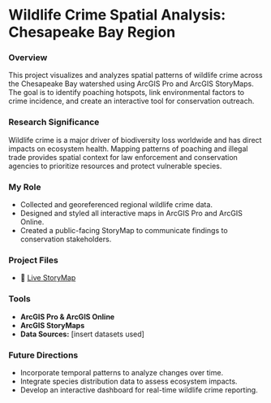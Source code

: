 # Wildlife Crime Spatial Analysis: Chesapeake Bay Region

### Overview
This project visualizes and analyzes spatial patterns of wildlife crime across the Chesapeake Bay watershed using ArcGIS Pro and ArcGIS StoryMaps. The goal is to identify poaching hotspots, link environmental factors to crime incidence, and create an interactive tool for conservation outreach.

### Research Significance
Wildlife crime is a major driver of biodiversity loss worldwide and has direct impacts on ecosystem health. Mapping patterns of poaching and illegal trade provides spatial context for law enforcement and conservation agencies to prioritize resources and protect vulnerable species.

### My Role
- Collected and georeferenced regional wildlife crime data.  
- Designed and styled all interactive maps in ArcGIS Pro and ArcGIS Online.  
- Created a public-facing StoryMap to communicate findings to conservation stakeholders.

### Project Files
- 📎 [Live StoryMap](https://arcg.is/1KOyur1)

### Tools
- **ArcGIS Pro & ArcGIS Online**  
- **ArcGIS StoryMaps**  
- **Data Sources:** [insert datasets used]  

### Future Directions
- Incorporate temporal patterns to analyze changes over time.  
- Integrate species distribution data to assess ecosystem impacts.  
- Develop an interactive dashboard for real-time wildlife crime reporting.

